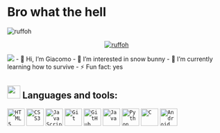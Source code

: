 <h1> Bro what the hell</h1>
<p align="left"> <img src="https://komarev.com/ghpvc/?username=ruffoh&label=Profile%20views&color=b60eb1&style=flat" alt="ruffoh" /> </p>
<p align="center"> <a href="https://github.com/ryo-ma/github-profile-trophy"><img src="https://github-profile-trophy.vercel.app/?username=ruffoh&no-frame=true&no-bg=true&theme=dracula" alt="ruffoh" /></a> </p>
<img src= "https://www.repstatic.it/content/localirep/img/rep-roma/2023/11/07/165119557-2e01e893-4e4e-4d5e-9fd9-5b41de771056.jpg">
- 👋 Hi, I’m Giacomo
- 👀 I’m interested in snow bunny
- 🌱 I’m currently learning how to survive
- ⚡ Fun fact: yes
<br>


## <img height="30" src="https://user-images.githubusercontent.com/77757301/126855288-0264f667-f8be-4c1d-9fe0-d0049d751dba.gif"> Languages and tools:
<code><img width="40px" src="https://cdn.jsdelivr.net/gh/devicons/devicon/icons/html5/html5-original-wordmark.svg" title = "HTML5"/></code>
<code><img width="40px" src="https://cdn.jsdelivr.net/gh/devicons/devicon/icons/css3/css3-original-wordmark.svg" title = "CSS3"/></code>
<code><img width="40px" src="https://cdn.jsdelivr.net/gh/devicons/devicon/icons/javascript/javascript-original.svg" title = "JavaScript"/></code>
<code><img width="40px" src="https://cdn.jsdelivr.net/gh/devicons/devicon/icons/git/git-original.svg" title = "Git"/></code>
<code><img width="40px" src="https://www.vectorlogo.zone/logos/github/github-icon.svg" title = "GitHub"/></code>
<code><img width="40px" src="https://www.vectorlogo.zone/logos/java/java-icon.svg" title = "Java"/></code>
<code><img width="40px" src="https://www.vectorlogo.zone/logos/python/python-icon.svg" title = "Python"/></code>
<code><img width="40px" src="https://cdn.jsdelivr.net/gh/devicons/devicon/icons/c/c-original.svg" title = "C"/></code>
<code><img width="40px" src="https://www.vectorlogo.zone/logos/android/android-icon.svg" title = "Android"/></code>





<!---
ruffoh/ruffoh is a ✨ special ✨ repository because its `README.md` (this file) appears on your GitHub profile.
You can click the Preview link to take a look at your changes.
--->
